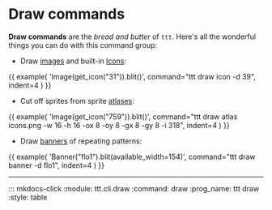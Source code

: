 # Draw commands

**Draw commands** are the *bread and butter* of `ttt`. Here's all the wonderful things you can do with this command group:

- Draw [images](#ttt-draw-image) and built-in [Icons](#ttt-draw-icon):

{{ example(
    'Image(get_icon("31")).blit()', command="ttt draw icon -d 39",
    indent=4
) }}

- Cut off sprites from sprite [atlases](#ttt-draw-atlas):

{{ example(
    'Image(get_icon("759")).blit()',
    command="ttt draw atlas icons.png -w 16 -h 16 -ox 8 -oy 8 -gx 8 -gy 8 -i 318",
    indent=4
) }}

- Draw [banners](#ttt-draw-banner) of repeating patterns:

{{ example(
    'Banner("flo1").blit(available_width=154)',
    command="ttt draw banner -d flo1",
    indent=4
) }}

---

::: mkdocs-click
    :module: ttt.cli.draw
    :command: draw
    :prog_name: ttt draw
    :style: table
